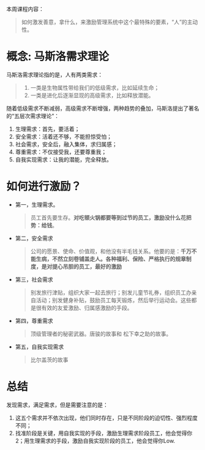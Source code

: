 本周课程内容：
> 如何激发善意，拿什么，来激励管理系统中这个最特殊的要素，“人”的主动性。

# 概念: 马斯洛需求理论

马斯洛需求理论指的是，人有两类需求：
> 1. 一类是生物属性带给我们的低级需求，比如延续生命；
> 2. 一类是进化后逐渐显现的高级需求，比如释放潜能。

随着低级需求不断减弱，高级需求不断增强，两种趋势的叠加，马斯洛提出了著名的“五层次需求理论”：
1. 生理需求：首先，要活着；
2. 安全需求：活着还不够，不能担惊受怕；
3. 社会需求，安全后，融入集体，求归属感；
4. 尊重需求：不仅接受我，还要尊重我；
5. 自我实现需求：让我的潜能，完全释放。

# 如何进行激励？

* 第一，生理需求。
	> 员工首先要生存。**对吃顿火锅都要等到过节的员工，激励没什么花把势：给钱**。
* 第二，安全需求
	> 公司的愿景、使命、价值观，和他没有半毛钱关系。他要的是：**千万不能生病，不然立刻卷铺盖走人。各种福利、保险、严格执行的规章制度，是对提心吊胆的员工，最好的激励**
* 第三，社会需求
	> 别发旅行津贴，组织大家一起去旅行；别发儿童节礼券，组织员工办亲自活动；别发健身补贴，鼓励员工每天锻炼，然后举行运动会。这些都是很有效的友爱激励、归属感激励的手段。
* 第四，尊重需求
	> 顶级管理者的秘密武器。唐骏的故事和 松下幸之助的故事。
* 第五，自我实现需求
	> 比尔盖茨的故事
	
# 总结

发现需求，满足需求，但是需要注意的是：

1. 这五个需求并不依次出现，他们同时存在，只是不同阶段的迫切性、强烈程度不同；
2. 找准阶段是关键，用自我实现的手段，激励生理需求阶段员工，他会觉得你2；用生理需求的手段，激励自我实现阶段的员工，他会觉得你Low.



